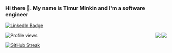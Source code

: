 ### Hi there 👋. My name is Timur Minkin and I'm a software engineer
[<img src="https://img.shields.io/badge/LinkedIn-blue?style=for-the-badge&logo=linkedin&logoColor=white" alt="LinkedIn Badge"/>](https://www.linkedin.com/in/damilurg)

<img src="https://komarev.com/ghpvc/?username=damilurg&style=flat-square&color=blue" alt="Profile views"/>

<img src="https://github-readme-stats.vercel.app/api?username=damilurg&show_icons=true&count_private=true" align="right" />
<img src="https://github-readme-stats.vercel.app/api/top-langs/?username=damilurg&langs_count=5" align="right">

[![GitHub Streak](http://github-readme-streak-stats.herokuapp.com?user=damilurg)](https://git.io/streak-stats)
